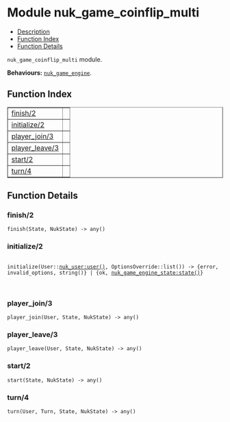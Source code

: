 

# Module nuk_game_coinflip_multi #
* [Description](#description)
* [Function Index](#index)
* [Function Details](#functions)

`nuk_game_coinflip_multi` module.

__Behaviours:__ [`nuk_game_engine`](nuk_game_engine.md).

<a name="index"></a>

## Function Index ##


<table width="100%" border="1" cellspacing="0" cellpadding="2" summary="function index"><tr><td valign="top"><a href="#finish-2">finish/2</a></td><td></td></tr><tr><td valign="top"><a href="#initialize-2">initialize/2</a></td><td></td></tr><tr><td valign="top"><a href="#player_join-3">player_join/3</a></td><td></td></tr><tr><td valign="top"><a href="#player_leave-3">player_leave/3</a></td><td></td></tr><tr><td valign="top"><a href="#start-2">start/2</a></td><td></td></tr><tr><td valign="top"><a href="#turn-4">turn/4</a></td><td></td></tr></table>


<a name="functions"></a>

## Function Details ##

<a name="finish-2"></a>

### finish/2 ###

`finish(State, NukState) -> any()`

<a name="initialize-2"></a>

### initialize/2 ###

<pre><code>
initialize(User::<a href="nuk_user.md#type-user">nuk_user:user()</a>, OptionsOverride::list()) -&gt; {error, invalid_options, string()} | {ok, <a href="nuk_game_engine_state.md#type-state">nuk_game_engine_state:state()</a>}
</code></pre>
<br />

<a name="player_join-3"></a>

### player_join/3 ###

`player_join(User, State, NukState) -> any()`

<a name="player_leave-3"></a>

### player_leave/3 ###

`player_leave(User, State, NukState) -> any()`

<a name="start-2"></a>

### start/2 ###

`start(State, NukState) -> any()`

<a name="turn-4"></a>

### turn/4 ###

`turn(User, Turn, State, NukState) -> any()`

